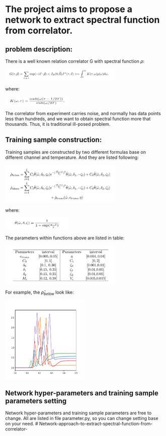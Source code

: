 # The project aims to propose a network to extract spectral function from correlator.

## problem description:

There is a well known relation correlator G with spectral function $\rho$:

<img src="https://github.com/Chern2/Network-approach-to-extract-spectral-function-from-correlator-/blob/master/image/correlator_spectral.png" width = "350" height = "40"/>

where:

<img src="https://github.com/Chern2/Network-approach-to-extract-spectral-function-from-correlator-/blob/master/image/kernel_function.png" width = "200" height = "30"/>

The correlator from experiment carries noise, and normally has data points less than hundreds, and we want to obtain spectral function more that thousands. Thus, it is traditional ill-posed problem.

## Training sample construction:

 Training samples are constructed by two different formulas base on different channel and temperature. And they are listed following:

<img src="https://github.com/Chern2/Network-approach-to-extract-spectral-function-from-correlator-/blob/master/image/training_function.png" width = "350" height = "120"/>

 where:

<img src="https://github.com/Chern2/Network-approach-to-extract-spectral-function-from-correlator-/blob/master/image/zheta_function.png" width = "200" height = "40"/>

  The parameters within functions above are listed in table:

<img src="https://github.com/Chern2/Network-approach-to-extract-spectral-function-from-correlator-/blob/master/image/sample_parameters.png" width = "350" height = "125"/>

For example, the $\hat{\rho}_{below}$ look like:

<img src="https://github.com/Chern2/Network-approach-to-extract-spectral-function-from-correlator-/blob/master/image/training_sample.png" width = "250" height = "250"/>

## Network hyper-parameters and training sample  parameters setting

Network hyper-parameters and training sample  parameters are free to change. All are listed in file parameter.py, so you can change setting base on your need.   # Network-approach-to-extract-spectral-function-from-correlator-
